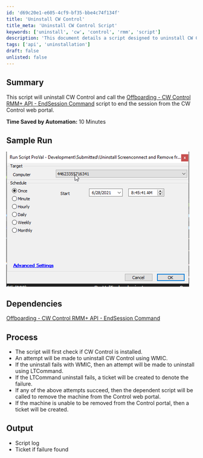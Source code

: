 ```yaml
---
id: 'd69c20e1-e605-4cf9-bf35-bbe4c74f134f'
title: 'Uninstall CW Control'
title_meta: 'Uninstall CW Control Script'
keywords: ['uninstall', 'cw', 'control', 'rmm', 'script']
description: 'This document details a script designed to uninstall CW Control and utilize the Offboarding - CW Control RMM+ API - EndSession Command to terminate the session from the CW Control web portal, saving approximately 10 minutes through automation.'
tags: ['api', 'uninstallation']
draft: false
unlisted: false
---
```


## Summary

This script will uninstall CW Control and call the [Offboarding - CW Control RMM+ API - EndSession Command](<./ScreenConnect - End Session Command RMM+.md>) script to end the session from the CW Control web portal.

**Time Saved by Automation:** 10 Minutes

## Sample Run

![Sample Run](../../../static/img/CW-Control---Uninstall-and-Remove-from-Control-Web-Portal/image_1.png)

## Dependencies

[Offboarding - CW Control RMM+ API - EndSession Command](<./ScreenConnect - End Session Command RMM+.md>)

## Process

- The script will first check if CW Control is installed.
- An attempt will be made to uninstall CW Control using WMIC.
- If the uninstall fails with WMIC, then an attempt will be made to uninstall using LTCommand.
- If the LTCommand uninstall fails, a ticket will be created to denote the failure.
- If any of the above attempts succeed, then the dependent script will be called to remove the machine from the Control web portal.
- If the machine is unable to be removed from the Control portal, then a ticket will be created.

## Output

- Script log
- Ticket if failure found

